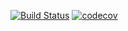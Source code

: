 [![Build Status](https://travis-ci.org/Kradeyes/job4j_threads.svg?branch=main)](https://travis-ci.org/Kradeyes/job4j_threads)
[![codecov](https://codecov.io/gh/Kradeyes/job4j_threads/branch/main/graph/badge.svg)](https://codecov.io/gh/Kradeyes/job4j_threads)
